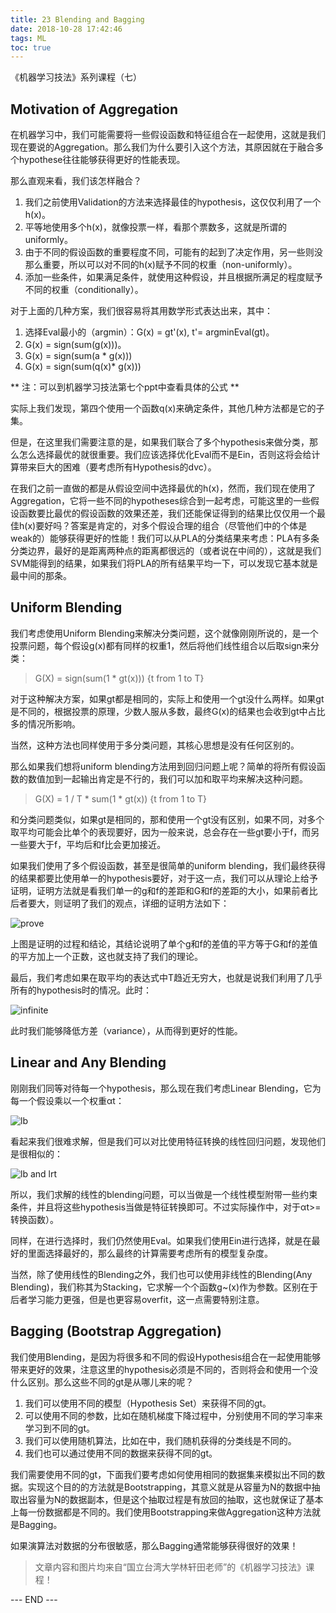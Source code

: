 ```yaml
---
title: 23 Blending and Bagging
date: 2018-10-28 17:42:46
tags: ML
toc: true
---
```


《机器学习技法》系列课程（七）

<!-- more -->
## Motivation of Aggregation
在机器学习中，我们可能需要将一些假设函数和特征组合在一起使用，这就是我们现在要说的Aggregation。那么我们为什么要引入这个方法，其原因就在于融合多个hypothese往往能够获得更好的性能表现。

那么直观来看，我们该怎样融合？

1. 我们之前使用Validation的方法来选择最佳的hypothesis，这仅仅利用了一个h(x)。
2. 平等地使用多个h(x)，就像投票一样，看那个票数多，这就是所谓的uniformly。
3. 由于不同的假设函数的重要程度不同，可能有的起到了决定作用，另一些则没那么重要，所以可以对不同的h(x)赋予不同的权重（non-uniformly）。
4. 添加一些条件，如果满足条件，就使用这种假设，并且根据所满足的程度赋予不同的权重（conditionally）。

对于上面的几种方案，我们很容易将其用数学形式表达出来，其中：

1. 选择Eval最小的（argmin）：G(x) = gt'(x), t'= argminEval(gt)。
2. G(x) = sign(sum(g(x)))。
3. G(x) = sign(sum(a \* g(x)))
4. G(x) = sign(sum(q(x)\* g(x)))

** 注：可以到机器学习技法第七个ppt中查看具体的公式 **

实际上我们发现，第四个使用一个函数q(x)来确定条件，其他几种方法都是它的子集。

但是，在这里我们需要注意的是，如果我们联合了多个hypothesis来做分类，那么怎么选择最优的就很重要。我们应该选择优化Eval而不是Ein，否则这将会给计算带来巨大的困难（要考虑所有Hypothesis的dvc）。

在我们之前一直做的都是从假设空间中选择最优的h(x)，然而，我们现在使用了Aggregation，它将一些不同的hypotheses综合到一起考虑，可能这里的一些假设函数要比最优的假设函数的效果还差，我们还能保证得到的结果比仅仅用一个最佳h(x)要好吗？答案是肯定的，对多个假设合理的组合（尽管他们中的个体是weak的）能够获得更好的性能！我们可以从PLA的分类结果来考虑：PLA有多条分类边界，最好的是距离两种点的距离都很远的（或者说在中间的），这就是我们SVM能得到的结果，如果我们将PLA的所有结果平均一下，可以发现它基本就是最中间的那条。

## Uniform Blending
我们考虑使用Uniform Blending来解决分类问题，这个就像刚刚所说的，是一个投票问题，每个假设g(x)都有同样的权重1，然后将他们线性组合以后取sign来分类：

> G(X) = sign(sum(1 \* gt(x))) {t from 1 to T}

对于这种解决方案，如果gt都是相同的，实际上和使用一个gt没什么两样。如果gt是不同的，根据投票的原理，少数人服从多数，最终G(x)的结果也会收到gt中占比多的情况所影响。

当然，这种方法也同样使用于多分类问题，其核心思想是没有任何区别的。

那么如果我们想将uniform blending方法用到回归问题上呢？简单的将所有假设函数的数值加到一起输出肯定是不行的，我们可以加和取平均来解决这种问题。

> G(X) = 1 / T \* sum(1 \* gt(x)) {t from 1 to T}

和分类问题类似，如果gt是相同的，那和使用一个gt没有区别，如果不同，对多个取平均可能会比单个的表现要好，因为一般来说，总会存在一些gt要小于f，而另一些要大于f，平均后和f比会更加接近。

如果我们使用了多个假设函数，甚至是很简单的uniform blending，我们最终获得的结果都要比使用单一的hypothesis要好，对于这一点，我们可以从理论上给予证明，证明方法就是看我们单一的g和f的差距和G和f的差距的大小，如果前者比后者要大，则证明了我们的观点，详细的证明方法如下：

![prove](1.png) 

上图是证明的过程和结论，其结论说明了单个g和f的差值的平方等于G和f的差值的平方加上一个正数，这也就支持了我们的理论。

最后，我们考虑如果在取平均的表达式中T趋近无穷大，也就是说我们利用了几乎所有的hypothesis时的情况。此时：

![infinite](2.png) 

此时我们能够降低方差（variance），从而得到更好的性能。

## Linear and Any Blending
刚刚我们同等对待每一个hypothesis，那么现在我们考虑Linear Blending，它为每一个假设乘以一个权重αt：

![lb](3.png) 

看起来我们很难求解，但是我们可以对比使用特征转换的线性回归问题，发现他们是很相似的：

![lb and lrt](4.png) 

所以，我们求解的线性的blending问题，可以当做是一个线性模型附带一些约束条件，并且将这些hypothesis当做是特征转换即可。不过实际操作中，对于αt>=转换函数）。

同样，在进行选择时，我们仍然使用Eval。如果我们使用Ein进行选择，就是在最好的里面选择最好的，那么最终的计算需要考虑所有的模型复杂度。

当然，除了使用线性的Blending之外，我们也可以使用非线性的Blending(Any Blending)，我们称其为Stacking，它求解一个个函数g~(x)作为参数。区别在于后者学习能力更强，但是也更容易overfit，这一点需要特别注意。

## Bagging (Bootstrap Aggregation)
我们使用Blending，是因为将很多和不同的假设Hypothesis组合在一起使用能够带来更好的效果，注意这里的hypothesis必须是不同的，否则将会和使用一个没什么区别。那么这些不同的gt是从哪儿来的呢？

1. 我们可以使用不同的模型（Hypothesis Set）来获得不同的gt。
2. 可以使用不同的参数，比如在随机梯度下降过程中，分别使用不同的学习率来学习到不同的gt。
3. 我们可以使用随机算法，比如在中，我们随机获得的分类线是不同的。
4. 我们也可以通过使用不同的数据来获得不同的gt。

我们需要使用不同的gt，下面我们要考虑如何使用相同的数据集来模拟出不同的数据。实现这个目的的方法就是Bootstrapping，其意义就是从容量为N的数据中抽取出容量为N的数据副本，但是这个抽取过程是有放回的抽取，这也就保证了基本上每一份数据都是不同的。我们使用Bootstrapping来做Aggregation这种方法就是Bagging。

如果演算法对数据的分布很敏感，那么Bagging通常能够获得很好的效果！

> 文章内容和图片均来自“国立台湾大学林轩田老师”的《机器学习技法》课程！

--- END --- 
